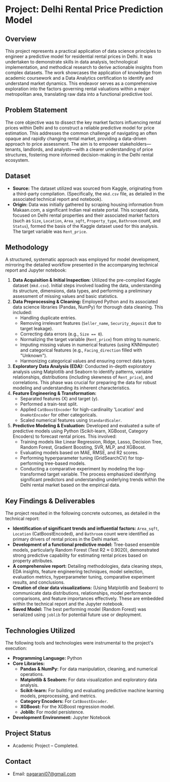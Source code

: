 # Project: Delhi Rental Price Prediction Model

## Overview

This project represents a practical application of data science principles to engineer a predictive model for residential rental prices in Delhi. It was undertaken to demonstrate skills in data analysis, technological implementation, and methodical research to derive actionable insights from complex datasets. The work showcases the application of knowledge from academic coursework and a Data Analytics certification to identify and understand market dynamics. This endeavor serves as a comprehensive exploration into the factors governing rental valuations within a major metropolitan area, translating raw data into a functional predictive tool.

## Problem Statement

The core objective was to dissect the key market factors influencing rental prices within Delhi and to construct a reliable predictive model for price estimation. This addresses the common challenge of navigating an often opaque and rapidly changing rental market, providing a data-driven approach to price assessment. The aim is to empower stakeholders—tenants, landlords, and analysts—with a clearer understanding of price structures, fostering more informed decision-making in the Delhi rental ecosystem.

## Dataset

*   **Source:** The dataset utilized was sourced from Kaggle, originating from a third-party compilation. (Specifically, the `mkd.csv` file, as detailed in the associated technical report and notebook).
*   **Origin:** Data was initially gathered by scraping housing information from Makaan.com, a significant Indian real estate portal. This scraped data, focused on Delhi rental properties and their associated market factors (such as `Size`, `Location`, `Area_sqft`, `Property_type`, `Bathroom` count, and `Status`), formed the basis of the Kaggle dataset used for this analysis. The target variable was `Rent_price`.

## Methodology

A structured, systematic approach was employed for model development, mirroring the detailed workflow presented in the accompanying technical report and Jupyter notebook:

1.  **Data Acquisition & Initial Inspection:** Utilized the pre-compiled Kaggle dataset (`mkd.csv`). Initial steps involved loading the data, understanding its structure, dimensions, data types, and performing a preliminary assessment of missing values and basic statistics.
2.  **Data Preprocessing & Cleaning:** Employed Python and its associated data science libraries (Pandas, NumPy) for thorough data cleaning. This included:
    *   Handling duplicate entries.
    *   Removing irrelevant features (`Seller_name`, `Security_deposit` due to target leakage).
    *   Correcting data errors (e.g., `Size == 0`).
    *   Normalizing the target variable (`Rent_price`) from string to numeric.
    *   Imputing missing values in numerical features (using KNNImputer) and categorical features (e.g., `Facing_direction` filled with "Unknown").
    *   Harmonizing categorical values and ensuring correct data types.
3.  **Exploratory Data Analysis (EDA):** Conducted in-depth exploratory analysis using Matplotlib and Seaborn to identify patterns, variable relationships, distributions (including skewness of `Rent_price`), and correlations. This phase was crucial for preparing the data for robust modeling and understanding its inherent characteristics.
4.  **Feature Engineering & Transformation:**
    *   Separated features (X) and target (y).
    *   Performed a train-test split.
    *   Applied `CatBoostEncoder` for high-cardinality 'Location' and `OneHotEncoder` for other categoricals.
    *   Scaled numerical features using `StandardScaler`.
5.  **Predictive Modeling & Evaluation:** Developed and evaluated a suite of predictive models using Python (Scikit-learn, XGBoost, Category Encoders) to forecast rental prices. This involved:
    *   Training models like Linear Regression, Ridge, Lasso, Decision Tree, Random Forest, Gradient Boosting, SVR, MLP, and XGBoost.
    *   Evaluating models based on MAE, RMSE, and R2 scores.
    *   Performing hyperparameter tuning (GridSearchCV) for top-performing tree-based models.
    *   Conducting a comparative experiment by modeling the log-transformed target variable.
    The process emphasized identifying significant predictors and understanding underlying trends within the Delhi rental market based on the empirical data.

## Key Findings & Deliverables

The project resulted in the following concrete outcomes, as detailed in the technical report:

*   **Identification of significant trends and influential factors:** `Area_sqft`, `Location` (CatBoostEncoded), and `Bathroom` count were identified as primary drivers of rental prices in the Delhi market.
*   **Development of a functional predictive model:** Tree-based ensemble models, particularly Random Forest (Test R2 ≈ 0.9020), demonstrated strong predictive capability for estimating rental prices based on property attributes.
*   **A comprehensive report:** Detailing methodologies, data cleaning steps, EDA insights, feature engineering techniques, model selection, evaluation metrics, hyperparameter tuning, comparative experiment results, and conclusions.
*   **Creation of clear data visualizations:** (Using Matplotlib and Seaborn) to communicate data distributions, relationships, model performance comparisons, and feature importances effectively. These are embedded within the technical report and the Jupyter notebook.
*   **Saved Model:** The best performing model (Random Forest) was serialized using `joblib` for potential future use or deployment.

## Technologies Utilized

The following tools and technologies were instrumental to the project's execution:

*   **Programming Language:** Python
*   **Core Libraries:**
    *   **Pandas & NumPy:** For data manipulation, cleaning, and numerical operations.
    *   **Matplotlib & Seaborn:** For data visualization and exploratory data analysis.
    *   **Scikit-learn:** For building and evaluating predictive machine learning models, preprocessing, and metrics.
    *   **Category Encoders:** For `CatBoostEncoder`.
    *   **XGBoost:** For the XGBoost regression model.
    *   **Joblib:** For model persistence.
*   **Development Environment:** Jupyter Notebook

## Project Status

*   Academic Project – Completed. 

## Contact

*   Email: pagarani07@gmail.com
